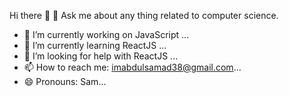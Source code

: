  Hi there 👋
💬 Ask me about any thing related to computer science.

- 🔭 I’m currently working on JavaScript ...
- 🌱 I’m currently learning ReactJS ...
- 🤔 I’m looking for help with ReactJS ...
- 📫 How to reach me: imabdulsamad38@gmail.com...
- 😄 Pronouns: Sam...


